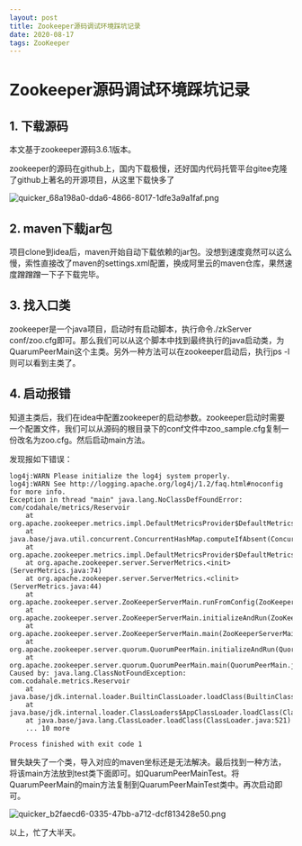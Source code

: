 ```yaml
---
layout: post
title: Zookeeper源码调试环境踩坑记录
date: 2020-08-17
tags: ZooKeeper
---
```


# Zookeeper源码调试环境踩坑记录

## 1. 下载源码

本文基于zookeeper源码3.6.1版本。

zookeeper的源码在github上，国内下载极慢，还好国内代码托管平台gitee克隆了github上著名的开源项目，从这里下载快多了

![quicker_68a198a0-dda6-4866-8017-1dfe3a9a1faf.png](https://i.loli.net/2020/08/16/dPhZvFA1XHecOJ6.png)

## 2. maven下载jar包

项目clone到idea后，maven开始自动下载依赖的jar包。没想到速度竟然可以这么慢，索性直接改了maven的settings.xml配置，换成阿里云的maven仓库，果然速度蹭蹭蹭一下子下载完毕。

## 3. 找入口类

zookeeper是一个java项目，启动时有启动脚本，执行命令./zkServer conf/zoo.cfg即可。那么我们可以从这个脚本中找到最终执行的java启动类，为QuarumPeerMain这个主类。另外一种方法可以在zookeeper启动后，执行jps -l则可以看到主类了。

## 4. 启动报错

知道主类后，我们在idea中配置zookeeper的启动参数。zookeeper启动时需要一个配置文件，我们可以从源码的根目录下的conf文件中zoo_sample.cfg复制一份改名为zoo.cfg。然后启动main方法。

发现报如下错误：
```
log4j:WARN Please initialize the log4j system properly.
log4j:WARN See http://logging.apache.org/log4j/1.2/faq.html#noconfig for more info.
Exception in thread "main" java.lang.NoClassDefFoundError: com/codahale/metrics/Reservoir
	at org.apache.zookeeper.metrics.impl.DefaultMetricsProvider$DefaultMetricsContext.lambda$getSummary$2(DefaultMetricsProvider.java:126)
	at java.base/java.util.concurrent.ConcurrentHashMap.computeIfAbsent(ConcurrentHashMap.java:1705)
	at org.apache.zookeeper.metrics.impl.DefaultMetricsProvider$DefaultMetricsContext.getSummary(DefaultMetricsProvider.java:122)
	at org.apache.zookeeper.server.ServerMetrics.<init>(ServerMetrics.java:74)
	at org.apache.zookeeper.server.ServerMetrics.<clinit>(ServerMetrics.java:44)
	at org.apache.zookeeper.server.ZooKeeperServerMain.runFromConfig(ZooKeeperServerMain.java:132)
	at org.apache.zookeeper.server.ZooKeeperServerMain.initializeAndRun(ZooKeeperServerMain.java:112)
	at org.apache.zookeeper.server.ZooKeeperServerMain.main(ZooKeeperServerMain.java:67)
	at org.apache.zookeeper.server.quorum.QuorumPeerMain.initializeAndRun(QuorumPeerMain.java:140)
	at org.apache.zookeeper.server.quorum.QuorumPeerMain.main(QuorumPeerMain.java:90)
Caused by: java.lang.ClassNotFoundException: com.codahale.metrics.Reservoir
	at java.base/jdk.internal.loader.BuiltinClassLoader.loadClass(BuiltinClassLoader.java:581)
	at java.base/jdk.internal.loader.ClassLoaders$AppClassLoader.loadClass(ClassLoaders.java:178)
	at java.base/java.lang.ClassLoader.loadClass(ClassLoader.java:521)
	... 10 more

Process finished with exit code 1

```

冒失缺失了一个类，导入对应的maven坐标还是无法解决。最后找到一种方法，将该main方法放到test类下面即可。如QuarumPeerMainTest。将QuarumPeerMain的main方法复制到QuarumPeerMainTest类中。再次启动即可。

![quicker_b2faecd6-0335-47bb-a712-dcf813428e50.png](https://i.loli.net/2020/08/17/u9j63kpeXLz1Yvg.png)

以上，忙了大半天。